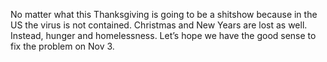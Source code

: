 No matter what this Thanksgiving is going to be a shitshow because in the US the virus is not contained. Christmas and New Years are lost as well. Instead, hunger and homelessness. Let’s hope we have the good sense to fix the problem on  Nov  3.
